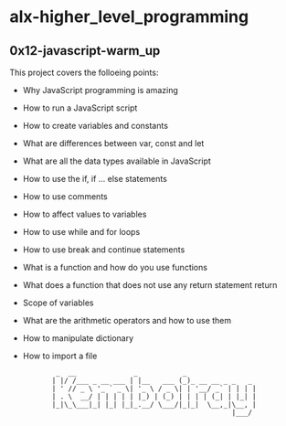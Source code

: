 # alx-higher_level_programming

## 0x12-javascript-warm_up
This project covers the folloeing points:
  * Why JavaScript programming is amazing
  * How to run a JavaScript script
  * How to create variables and constants
  * What are differences between var, const and let
  * What are all the data types available in JavaScript
  * How to use the if, if ... else statements
  * How to use comments
  * How to affect values to variables
  * How to use while and for loops
  * How to use break and continue statements
  * What is a function and how do you use functions
  * What does a function that does not use any return statement return
  * Scope of variables
  * What are the arithmetic operators and how to use them
  * How to manipulate dictionary
  * How to import a file

                _  __              _           _
               | |/ /___ _ __ ___ | |__   ___ (_)_ __ __ _ _   _
               | ' // _ \ '_ ` _ \| '_ \ / _ \| | '__/ _` | | | |
               | . \  __/ | | | | | |_) | (_) | | | | (_| | |_| |
               |_|\_\___|_| |_| |_|_.__/ \___/|_|_|  \__,_|\__, |
                                                           |___/

